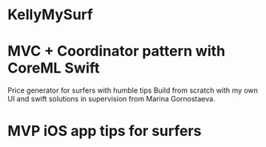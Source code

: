 # KellyMySurf

# MVC + Coordinator pattern with CoreML Swift 
Price generator for surfers with humble tips
Build from scratch with my own UI and swift solutions in supervision from Marina Gornostaeva.
# MVP iOS app tips for surfers

